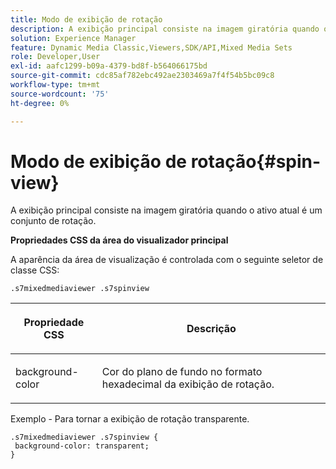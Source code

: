 ```yaml
---
title: Modo de exibição de rotação
description: A exibição principal consiste na imagem giratória quando o ativo atual é um conjunto de rotação.
solution: Experience Manager
feature: Dynamic Media Classic,Viewers,SDK/API,Mixed Media Sets
role: Developer,User
exl-id: aafc1299-b09a-4379-bd8f-b564066175bd
source-git-commit: cdc85af782ebc492ae2303469a7f4f54b5bc09c8
workflow-type: tm+mt
source-wordcount: '75'
ht-degree: 0%

---
```


# Modo de exibição de rotação{#spin-view}

A exibição principal consiste na imagem giratória quando o ativo atual é um conjunto de rotação.

<!--<a id="section_061E550C1C1D4DB2BD663A898895B38C"></a>-->

**Propriedades CSS da área do visualizador principal**

A aparência da área de visualização é controlada com o seguinte seletor de classe CSS:

```
.s7mixedmediaviewer .s7spinview
```

<table id="table_94EE3F5BBE4547C0B4943471CEE7EDE4"> 
 <thead> 
  <tr> 
   <th colname="col1" class="entry"> <p> Propriedade CSS </p> </th> 
   <th colname="col2" class="entry"> <p>Descrição </p> </th> 
  </tr> 
 </thead>
 <tbody> 
  <tr> 
   <td colname="col1"> <p> <span class="codeph"> background-color </span> </p> </td> 
   <td colname="col2"> <p> Cor do plano de fundo no formato hexadecimal da exibição de rotação. </p> </td> 
  </tr> 
 </tbody> 
</table>

Exemplo - Para tornar a exibição de rotação transparente.

```
.s7mixedmediaviewer .s7spinview { 
 background-color: transparent; 
}
```
